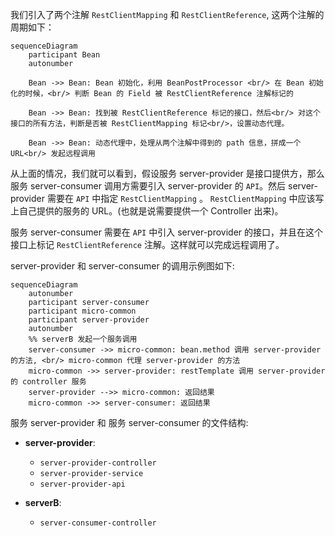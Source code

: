 我们引入了两个注解 `RestClientMapping` 和 `RestClientReference`, 这两个注解的周期如下：

```mermaid
sequenceDiagram
    participant Bean
    autonumber

    Bean ->> Bean: Bean 初始化，利用 BeanPostProcessor <br/> 在 Bean 初始化的时候，<br/> 判断 Bean 的 Field 被 RestClientReference 注解标记的

    Bean ->> Bean: 找到被 RestClientReference 标记的接口，然后<br/> 对这个接口的所有方法，判断是否被 RestClientMapping 标记<br/>，设置动态代理。

    Bean ->> Bean: 动态代理中，处理从两个注解中得到的 path 信息，拼成一个 URL<br/> 发起远程调用

```

从上面的情况，我们就可以看到，假设服务 server-provider 是接口提供方，那么服务 server-consumer 调用方需要引入 server-provider 的 `API`。然后 server-provider 需要在 `API`  中指定 `RestClientMapping` 。
`RestClientMapping` 中应该写上自己提供的服务的 URL。(也就是说需要提供一个 Controller 出来)。

服务 server-consumer 需要在 `API` 中引入 server-provider 的接口，并且在这个接口上标记 `RestClientReference` 注解。这样就可以完成远程调用了。

server-provider 和 server-consumer 的调用示例图如下:

```mermaid
sequenceDiagram
    autonumber
    participant server-consumer
    participant micro-common
    participant server-provider
    autonumber
    %% serverB 发起一个服务调用
    server-consumer ->> micro-common: bean.method 调用 server-provider 的方法, <br/> micro-common 代理 server-provider 的方法
    micro-common ->> server-provider: restTemplate 调用 server-provider 的 controller 服务
    server-provider -->> micro-common: 返回结果
    micro-common ->> server-consumer: 返回结果
```

服务 server-provider 和 服务 server-consumer 的文件结构:

- **server-provider**:
    - `server-provider-controller`
    - `server-provider-service`
    - `server-provider-api`

- **serverB**:
    - `server-consumer-controller`
    

